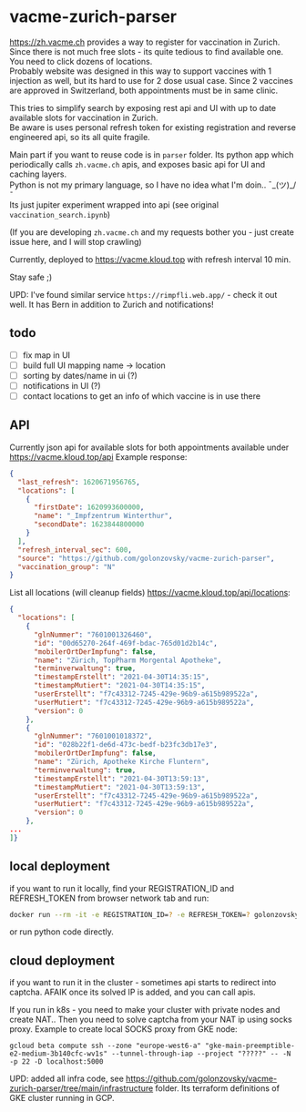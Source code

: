 # vacme-zurich-parser

https://zh.vacme.ch provides a way to register for vaccination in Zurich. Since there is not much free slots - its quite tedious to find available one. You need to click dozens of locations.   
Probably website was designed in this way to support vaccines with 1 injection as well, but its hard to use for 2 dose usual case. Since 2 vaccines are approved in Switzerland, both appointments must be in same clinic.

This tries to simplify search by exposing rest api and UI with up to date available slots for vaccination in Zurich.  
Be aware is uses personal refresh token for existing registration and reverse engineered api, so its all quite fragile.  

Main part if you want to reuse code is in `parser` folder. Its python app which periodically calls `zh.vacme.ch` apis, and exposes basic api for UI and caching layers.  
Python is not my primary language, so I have no idea what I'm doin.. ¯\_(ツ)_/¯  
Its just jupiter experiment wrapped into api (see original `vaccination_search.ipynb`)

(If you are developing `zh.vacme.ch` and my requests bother you - just create issue here, and I will stop crawling)

Currently, deployed to https://vacme.kloud.top with refresh interval 10 min.

Stay safe ;)

UPD: I've found similar service `https://rimpfli.web.app/` - check it out well. It has Bern in addition to Zurich and notifications! 

## todo
- [ ] fix map in UI
- [ ] build full UI mapping name -> location
- [ ] sorting by dates/name in ui (?)
- [ ] notifications in UI (?)
- [ ] contact locations to get an info of which vaccine is in use there

## API

Currently json api for available slots for both appointments available under https://vacme.kloud.top/api
Example response: 
```json
{
  "last_refresh": 1620671956765,
  "locations": [
    {
      "firstDate": 1620993600000,
      "name": "_Impfzentrum Winterthur",
      "secondDate": 1623844800000
    }
  ],
  "refresh_interval_sec": 600,
  "source": "https://github.com/golonzovsky/vacme-zurich-parser",
  "vaccination_group": "N"
}
```

List all locations (will cleanup fields) https://vacme.kloud.top/api/locations: 
```json
{
  "locations": [
    {
      "glnNummer": "7601001326460",
      "id": "00d65270-264f-469f-bdac-765d01d2b14c",
      "mobilerOrtDerImpfung": false,
      "name": "Zürich, TopPharm Morgental Apotheke",
      "terminverwaltung": true,
      "timestampErstellt": "2021-04-30T14:35:15",
      "timestampMutiert": "2021-04-30T14:35:15",
      "userErstellt": "f7c43312-7245-429e-96b9-a615b989522a",
      "userMutiert": "f7c43312-7245-429e-96b9-a615b989522a",
      "version": 0
    },
    {
      "glnNummer": "7601001018372",
      "id": "028b22f1-de6d-473c-bedf-b23fc3db17e3",
      "mobilerOrtDerImpfung": false,
      "name": "Zürich, Apotheke Kirche Fluntern",
      "terminverwaltung": true,
      "timestampErstellt": "2021-04-30T13:59:13",
      "timestampMutiert": "2021-04-30T13:59:13",
      "userErstellt": "f7c43312-7245-429e-96b9-a615b989522a",
      "userMutiert": "f7c43312-7245-429e-96b9-a615b989522a",
      "version": 0
    },
...
]}
```

## local deployment
if you want to run it locally, find your REGISTRATION_ID and REFRESH_TOKEN from browser network tab and run:
```bash
docker run --rm -it -e REGISTRATION_ID=? -e REFRESH_TOKEN=? golonzovsky/vacme-parser
```

or run python code directly.

## cloud deployment
if you want to run it in the cluster - sometimes api starts to redirect into captcha. AFAIK once its solved IP is added, and you can call apis.  

If you run in k8s - you need to make your cluster with private nodes and create NAT.. Then you need to solve captcha from your NAT ip using socks proxy. Example to create local SOCKS proxy from GKE node:
```
gcloud beta compute ssh --zone "europe-west6-a" "gke-main-preemptible-e2-medium-3b140cfc-wv1s" --tunnel-through-iap --project "?????" -- -N -p 22 -D localhost:5000
```
UPD: added all infra code, see https://github.com/golonzovsky/vacme-zurich-parser/tree/main/infrastructure folder. Its terraform definitions of GKE cluster running in GCP. 

